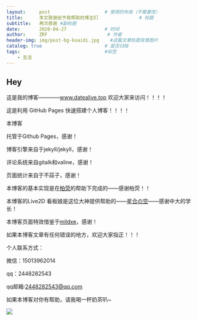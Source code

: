 ```yaml
---
layout:     post                    # 使用的布局（不需要改）
title:      本文致谢给予我帮助的博主们               # 标题 
subtitle:   再次感谢 #副标题
date:       2020-04-27              # 时间
author:     ZRF                      # 作者
header-img: img/post-bg-kuaidi.jpg    #这篇文章标题背景图片
catalog: true                       # 是否归档
tags:                               #标签
    - 生活
---
```


## Hey
这是我的博客————www.datealive.top       欢迎大家来访问！！！！

这是利用 GitHub Pages 快速搭建个人博客！！！！

本博客

托管于Github Pages，感谢！

博客引擎来自于jekyll/jekyll，感谢！

评论系统来自gitalk和valine，感谢！

页面统计来自于不蒜子，感谢！



本博客的基本实现是在[柏荧](http://qiubaiying.vip/)的帮助下完成的——感谢柏荧！！

本博客的Live2D 看板娘是这位大神提供帮助的——[星合の空](https://wu-kan.cn/#/)——感谢中大的学长！

本博客页面特效借鉴于[mlldxe](https://mlldxe.cn/)，感谢！

如果本博客文章有任何错误的地方，欢迎大家指正！！！

个人联系方式：

微信：15013962014

qq：2448282543

qq邮箱:2448282543@qq.com

如果本博客对你有帮助，请我喝一杯奶茶叭~

![](https://ftp.bmp.ovh/imgs/2020/04/55ed93d83df3c2ed.png)
